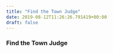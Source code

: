 ```yaml
---
title: "Find the Town Judge"
date: 2019-08-12T11:26:26.791419+00:00
draft: false
---
```


### Find the Town Judge
